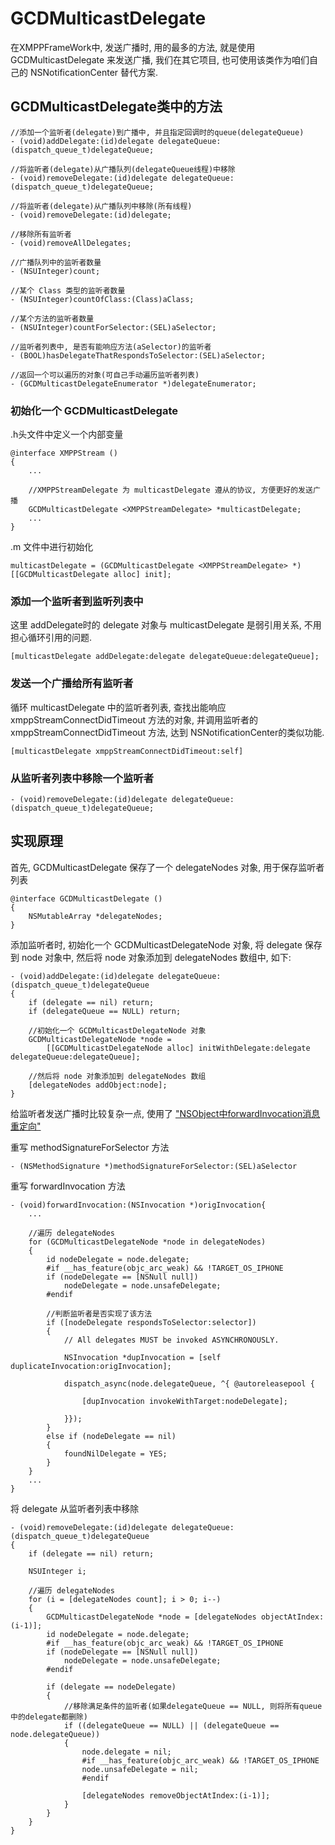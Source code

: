 # GCDMulticastDelegate

在XMPPFrameWork中, 发送广播时, 用的最多的方法, 就是使用 GCDMulticastDelegate 来发送广播, 我们在其它项目, 也可使用该类作为咱们自己的 NSNotificationCenter 替代方案.

## GCDMulticastDelegate类中的方法

	//添加一个监听者(delegate)到广播中, 并且指定回调时的queue(delegateQueue)
	- (void)addDelegate:(id)delegate delegateQueue:(dispatch_queue_t)delegateQueue;
	
	//将监听者(delegate)从广播队列(delegateQueue线程)中移除
	- (void)removeDelegate:(id)delegate delegateQueue:(dispatch_queue_t)delegateQueue;
	
	//将监听者(delegate)从广播队列中移除(所有线程)
	- (void)removeDelegate:(id)delegate;
	
	//移除所有监听者
	- (void)removeAllDelegates;
	
	//广播队列中的监听者数量
	- (NSUInteger)count;
	
	//某个 Class 类型的监听者数量
	- (NSUInteger)countOfClass:(Class)aClass;
	
	//某个方法的监听者数量
	- (NSUInteger)countForSelector:(SEL)aSelector;
	
	//监听者列表中, 是否有能响应方法(aSelector)的监听者
	- (BOOL)hasDelegateThatRespondsToSelector:(SEL)aSelector;
	
	//返回一个可以遍历的对象(可自己手动遍历监听者列表)
	- (GCDMulticastDelegateEnumerator *)delegateEnumerator;
	
### 初始化一个 GCDMulticastDelegate

.h头文件中定义一个内部变量
	
	@interface XMPPStream ()
	{
		...
		
		//XMPPStreamDelegate 为 multicastDelegate 遵从的协议, 方便更好的发送广播
		GCDMulticastDelegate <XMPPStreamDelegate> *multicastDelegate;
		...
	}

.m 文件中进行初始化

	multicastDelegate = (GCDMulticastDelegate <XMPPStreamDelegate> *)[[GCDMulticastDelegate alloc] init];
	
### 添加一个监听者到监听列表中

这里 addDelegate时的 delegate 对象与 multicastDelegate 是弱引用关系, 不用担心循环引用的问题.

	[multicastDelegate addDelegate:delegate delegateQueue:delegateQueue];
	
### 发送一个广播给所有监听者

循环 multicastDelegate 中的监听者列表, 查找出能响应xmppStreamConnectDidTimeout 方法的对象, 并调用监听者的 xmppStreamConnectDidTimeout 方法, 达到 NSNotificationCenter的类似功能.

	[multicastDelegate xmppStreamConnectDidTimeout:self]
	
### 从监听者列表中移除一个监听者

	- (void)removeDelegate:(id)delegate delegateQueue:(dispatch_queue_t)delegateQueue;
	
## 实现原理

首先, GCDMulticastDelegate 保存了一个 delegateNodes 对象, 用于保存监听者列表

	@interface GCDMulticastDelegate ()
	{
		NSMutableArray *delegateNodes;
	}
	
添加监听者时, 初始化一个 GCDMulticastDelegateNode 对象, 将 delegate 保存到 node 对象中, 然后将 node 对象添加到 delegateNodes 数组中, 如下:

	- (void)addDelegate:(id)delegate delegateQueue:(dispatch_queue_t)delegateQueue
	{
		if (delegate == nil) return;
		if (delegateQueue == NULL) return;
		
		//初始化一个 GCDMulticastDelegateNode 对象
		GCDMulticastDelegateNode *node =
		    [[GCDMulticastDelegateNode alloc] initWithDelegate:delegate delegateQueue:delegateQueue];
		
		//然后将 node 对象添加到 delegateNodes 数组
		[delegateNodes addObject:node];
	}

给监听者发送广播时比较复杂一点, 使用了 ["NSObject中forwardInvocation消息重定向"](http://blog.csdn.net/devday/article/details/7418022)

重写 methodSignatureForSelector 方法

	- (NSMethodSignature *)methodSignatureForSelector:(SEL)aSelector

重写 forwardInvocation 方法

	- (void)forwardInvocation:(NSInvocation *)origInvocation{
		...
		
		//遍历 delegateNodes
		for (GCDMulticastDelegateNode *node in delegateNodes)
		{
			id nodeDelegate = node.delegate;
			#if __has_feature(objc_arc_weak) && !TARGET_OS_IPHONE
			if (nodeDelegate == [NSNull null])
				nodeDelegate = node.unsafeDelegate;
			#endif
			
			//判断监听者是否实现了该方法
			if ([nodeDelegate respondsToSelector:selector])
			{
				// All delegates MUST be invoked ASYNCHRONOUSLY.
				
				NSInvocation *dupInvocation = [self duplicateInvocation:origInvocation];
				
				dispatch_async(node.delegateQueue, ^{ @autoreleasepool {
					
					[dupInvocation invokeWithTarget:nodeDelegate];
					
				}});
			}
			else if (nodeDelegate == nil)
			{
				foundNilDelegate = YES;
			}
		}
		...
	}

将 delegate 从监听者列表中移除

	- (void)removeDelegate:(id)delegate delegateQueue:(dispatch_queue_t)delegateQueue
	{
		if (delegate == nil) return;
		
		NSUInteger i;
		
		//遍历 delegateNodes
		for (i = [delegateNodes count]; i > 0; i--)
		{
			GCDMulticastDelegateNode *node = [delegateNodes objectAtIndex:(i-1)];
			id nodeDelegate = node.delegate;
			#if __has_feature(objc_arc_weak) && !TARGET_OS_IPHONE
			if (nodeDelegate == [NSNull null])
				nodeDelegate = node.unsafeDelegate;
			#endif
			
			if (delegate == nodeDelegate)
			{
				//移除满足条件的监听者(如果delegateQueue == NULL, 则将所有queue中的delegate都删除)
				if ((delegateQueue == NULL) || (delegateQueue == node.delegateQueue))
				{
					node.delegate = nil;
					#if __has_feature(objc_arc_weak) && !TARGET_OS_IPHONE
					node.unsafeDelegate = nil;
					#endif
					
					[delegateNodes removeObjectAtIndex:(i-1)];
				}
			}
		}
	}